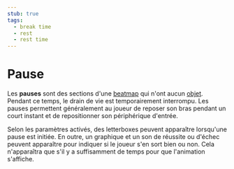 ```yaml
---
stub: true
tags:
  - break time
  - rest
  - rest time
---
```


# Pause

Les **pauses** sont des sections d'une [beatmap](/wiki/Beatmap) qui n'ont aucun [objet](/wiki/Hit_object). Pendant ce temps, le drain de vie est temporairement interrompu. Les pauses permettent généralement au joueur de reposer son bras pendant un court instant et de repositionner son périphérique d'entrée.

Selon les paramètres activés, des letterboxes peuvent apparaître lorsqu'une pause est initiée. En outre, un graphique et un son de réussite ou d'échec peuvent apparaître pour indiquer si le joueur s'en sort bien ou non. Cela n'apparaîtra que s'il y a suffisamment de temps pour que l'animation s'affiche.
